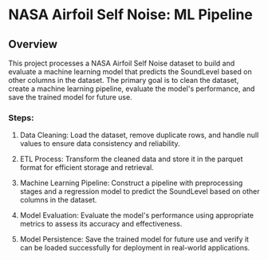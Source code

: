 # NASA Airfoil Self Noise: ML Pipeline

## Overview

This project processes a NASA Airfoil Self Noise dataset to build and evaluate a machine learning model that predicts the SoundLevel based on other columns in the dataset. The primary goal is to clean the dataset, create a machine learning pipeline, evaluate the model's performance, and save the trained model for future use.

### Steps:

1. Data Cleaning: Load the dataset, remove duplicate rows, and handle null values to ensure data consistency and reliability.

2. ETL Process: Transform the cleaned data and store it in the parquet format for efficient storage and retrieval.

3. Machine Learning Pipeline: Construct a pipeline with preprocessing stages and a regression model to predict the SoundLevel based on other columns in the dataset.

4. Model Evaluation: Evaluate the model's performance using appropriate metrics to assess its accuracy and effectiveness.

5. Model Persistence: Save the trained model for future use and verify it can be loaded successfully for deployment in real-world applications.
